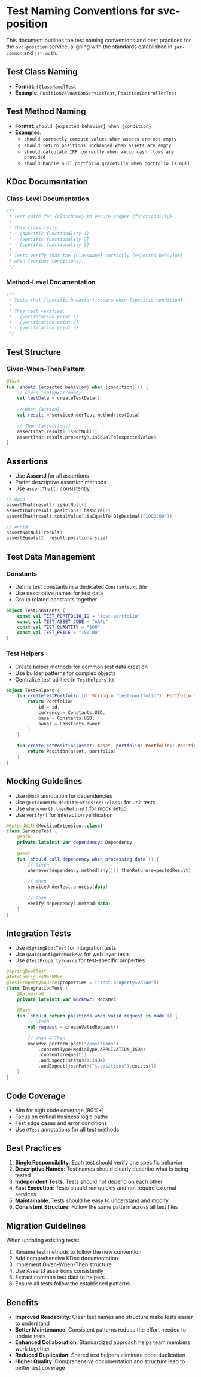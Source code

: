 # Test Naming Conventions for svc-position

This document outlines the test naming conventions and best practices for the `svc-position` service, aligning with the standards established in `jar-common` and `jar-auth`.

## Test Class Naming

- **Format**: `{ClassName}Test`
- **Example**: `PositionValuationServiceTest`, `PositionControllerTest`

## Test Method Naming

- **Format**: `should {expected behavior} when {condition}`
- **Examples**:
  - `should correctly compute values when assets are not empty`
  - `should return positions unchanged when assets are empty`
  - `should calculate IRR correctly when valid cash flows are provided`
  - `should handle null portfolio gracefully when portfolio is null`

## KDoc Documentation

### Class-Level Documentation

```kotlin
/**
 * Test suite for {ClassName} to ensure proper {functionality}.
 * 
 * This class tests:
 * - {specific functionality 1}
 * - {specific functionality 2}
 * - {specific functionality 3}
 * 
 * Tests verify that the {ClassName} correctly {expected behavior}
 * when {various conditions}.
 */
```

### Method-Level Documentation

```kotlin
/**
 * Tests that {specific behavior} occurs when {specific condition}.
 * 
 * This test verifies:
 * - {verification point 1}
 * - {verification point 2}
 * - {verification point 3}
 */
```

## Test Structure

### Given-When-Then Pattern

```kotlin
@Test
fun `should {expected behavior} when {condition}`() {
    // Given {setup/arrange}
    val testData = createTestData()
    
    // When {action}
    val result = serviceUnderTest.method(testData)
    
    // Then {assertions}
    assertThat(result).isNotNull()
    assertThat(result.property).isEqualTo(expectedValue)
}
```

## Assertions

- Use **AssertJ** for all assertions
- Prefer descriptive assertion methods
- Use `assertThat()` consistently

```kotlin
// Good
assertThat(result).isNotNull()
assertThat(result.positions).hasSize(2)
assertThat(result.totalValue).isEqualTo(BigDecimal("1000.00"))

// Avoid
assertNotNull(result)
assertEquals(2, result.positions.size)
```

## Test Data Management

### Constants

- Define test constants in a dedicated `Constants.kt` file
- Use descriptive names for test data
- Group related constants together

```kotlin
object TestConstants {
    const val TEST_PORTFOLIO_ID = "test-portfolio"
    const val TEST_ASSET_CODE = "AAPL"
    const val TEST_QUANTITY = "100"
    const val TEST_PRICE = "150.00"
}
```

### Test Helpers

- Create helper methods for common test data creation
- Use builder patterns for complex objects
- Centralize test utilities in `TestHelpers.kt`

```kotlin
object TestHelpers {
    fun createTestPortfolio(id: String = "test-portfolio"): Portfolio {
        return Portfolio(
            id = id,
            currency = Constants.USD,
            base = Constants.USD,
            owner = Constants.owner
        )
    }
    
    fun createTestPosition(asset: Asset, portfolio: Portfolio): Position {
        return Position(asset, portfolio)
    }
}
```

## Mocking Guidelines

- Use `@Mock` annotation for dependencies
- Use `@ExtendWith(MockitoExtension::class)` for unit tests
- Use `whenever().thenReturn()` for mock setup
- Use `verify()` for interaction verification

```kotlin
@ExtendWith(MockitoExtension::class)
class ServiceTest {
    @Mock
    private lateinit var dependency: Dependency
    
    @Test
    fun `should call dependency when processing data`() {
        // Given
        whenever(dependency.method(any())).thenReturn(expectedResult)
        
        // When
        serviceUnderTest.process(data)
        
        // Then
        verify(dependency).method(data)
    }
}
```

## Integration Tests

- Use `@SpringBootTest` for integration tests
- Use `@AutoConfigureMockMvc` for web layer tests
- Use `@TestPropertySource` for test-specific properties

```kotlin
@SpringBootTest
@AutoConfigureMockMvc
@TestPropertySource(properties = ["test.property=value"])
class IntegrationTest {
    @Autowired
    private lateinit var mockMvc: MockMvc
    
    @Test
    fun `should return positions when valid request is made`() {
        // Given
        val request = createValidRequest()
        
        // When & Then
        mockMvc.perform(post("/positions")
            .contentType(MediaType.APPLICATION_JSON)
            .content(request))
            .andExpect(status().isOk)
            .andExpect(jsonPath("$.positions").exists())
    }
}
```

## Code Coverage

- Aim for high code coverage (80%+)
- Focus on critical business logic paths
- Test edge cases and error conditions
- Use `@Test` annotations for all test methods

## Best Practices

1. **Single Responsibility**: Each test should verify one specific behavior
2. **Descriptive Names**: Test names should clearly describe what is being tested
3. **Independent Tests**: Tests should not depend on each other
4. **Fast Execution**: Tests should run quickly and not require external services
5. **Maintainable**: Tests should be easy to understand and modify
6. **Consistent Structure**: Follow the same pattern across all test files

## Migration Guidelines

When updating existing tests:

1. Rename test methods to follow the new convention
2. Add comprehensive KDoc documentation
3. Implement Given-When-Then structure
4. Use AssertJ assertions consistently
5. Extract common test data to helpers
6. Ensure all tests follow the established patterns

## Benefits

- **Improved Readability**: Clear test names and structure make tests easier to understand
- **Better Maintenance**: Consistent patterns reduce the effort needed to update tests
- **Enhanced Collaboration**: Standardized approach helps team members work together
- **Reduced Duplication**: Shared test helpers eliminate code duplication
- **Higher Quality**: Comprehensive documentation and structure lead to better test coverage

